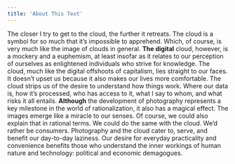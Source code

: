 ```yaml
---
title: 'About This Text'
---
```


The closer I try to get to the cloud, the further it retreats. The cloud is a symbol for so much that it’s impossible to apprehend. Which, of course, is very much like the image of clouds in general. **The digital** cloud, however, is a mockery and a euphemism, at least insofar as it relates to our perception of ourselves as enlightened individuals who strive for knowledge. The cloud, much like the digital offshoots of capitalism, lies straight to our faces. It doesn’t upset us because it also makes our lives more comfortable. The cloud strips us of the desire to understand how things work. Where our data is, how it’s processed, who has access to it, what I say to whom, and what risks it all entails.   **Although** the development of photography represents a key milestone in the world of rationalization, it also has a magical effect. The images emerge like a miracle to our senses. Of course, we could also explain that in rational terms. We could do the same with the cloud. We’d rather be consumers. Photography and the cloud cater to, serve, and benefit our day-to-day laziness. Our desire for everyday practicality and convenience benefits those who understand the inner workings of human nature and technology: political and economic demagogues.


